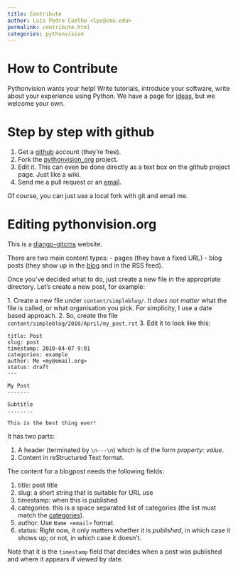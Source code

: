 ```yaml
---
title: Contribute
author: Luis Pedro Coelho <lpc@cmu.edu>
permalink: contribute.html
categories: pythonvision
---
```


# How to Contribute

Pythonvision wants your help! Write tutorials, introduce your software,
write about your experience using Python. We have a page for
[ideas](/contribute/ideas), but we welcome your own.

Step by step with github
========================

1.  Get a [github](http://www.github.com) account (they’re free).
2.  Fork the
    [pythonvision\_org](http://www.github.com/luispedro/pythonvision_org)
    project.
3.  Edit it. This can even be done directly as a text box on the github
    project page. Just like a wiki.
4.  Send me a pull request or an [email](mailto:lpc@cmu.edu).

Of course, you can just use a local fork with git and email me.

Editing pythonvision.org
========================

This is a [django-gitcms](http://luispedro.org/software/git-cms)
website.

There are two main content types: - pages (they have a fixed URL) - blog
posts (they show up in the [blog](/blog) and in the RSS feed).

Once you’ve decided what to do, just create a new file in the
appropriate directory. Let’s create a new post, for example:

1\. Create a new file under `content/simpleblog/`. It *does not matter*
what the file is called, or what organisation you pick. For simplicity,
I use a date based approach. 2. So, create the file
`content/simpleblog/2010/April/my_post.rst` 3. Edit it to look like
this:

    title: Post
    slug: post
    timestamp: 2010-04-07 9:01
    categories: example
    author: Me <my@email.org>
    status: draft
    ---

    My Post
    -------

    Subtitle
    ........

    This is the best thing ever!

It has two parts:

1.  A header (terminated by `\n---\n`) which is of the form *property:
    value*.
2.  Content in reStructured Text format.

The content for a blogpost needs the following fields:

1.  title: post title
2.  slug: a short string that is suitable for URL use
3.  timestamp: when this is published
4.  categories: this is a space separated list of categories (the list
    must match the [categories](/categories)).
5.  author: Use `Name <email>` format.
6.  status: Right now, it only matters whether it is *published*, in
    which case it shows up; or not, in which case it doesn’t.

Note that it is the `timestamp` field that decides when a post was
published and where it appears if viewed by date.


